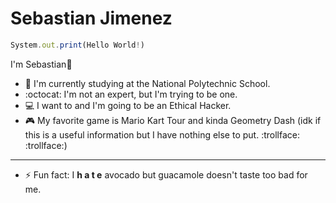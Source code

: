 # Sebastian Jimenez

```javascript
System.out.print(Hello World!)
```

I'm Sebastian:penguin:

- :school_satchel: I'm currently studying at the National Polytechnic School.
- :octocat: I'm not an expert, but I'm trying to be one.
- 💻 I want to and I'm going to be an Ethical Hacker.
- :video_game: My favorite game is Mario Kart Tour and kinda Geometry Dash (idk if this is a useful information but I have nothing else to put. :trollface: :trollface:)

---

- :zap: Fun fact: I **h a t e** avocado but guacamole doesn't taste too bad for me.